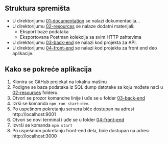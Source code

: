 ## Struktura spremišta

- U direktorijumu [01-documentation](./01-documentation) se nalazi dokumentacija...
- U direktorijumu [02-resources](./02-resources) se nalaze dodatni materijali:
  - Eksport baze podataka
  - Eksportovana Postman kolekcija sa svim HTTP zahtevima
- U direktorijumu [03-back-end](./03-back-end) se nalazi kod projekta za API.
- U direktorijumu [04-front-end](./04-front-end) se nalazi kod projekta za front end deo aplikacije.

## Kako se pokreće aplikacija

1. Klonira se GitHub projekat na lokalnu mašinu
2. Podigne se baza podataka iz SQL dump datoteke sa koju možete naći u [02-resources](./02-resources) folderu.
3. Otvori se prozor komandne linije i uđe se u folder [03-back-end](./03-back-end)
4. Izrši se komanda `npm run start:dev`.
5. Po uspešnom pokretanju servera biće dostupan na adresi http://localhost:9001
6. Otvori se novi terminal i uđe se u folder [04-front-end](./04-front-end)
7. Izvrši se komanda `npm start`
8. Po uspešnom pokretanju front-end dela, biće dostupan na adresi http://localhost:3000
